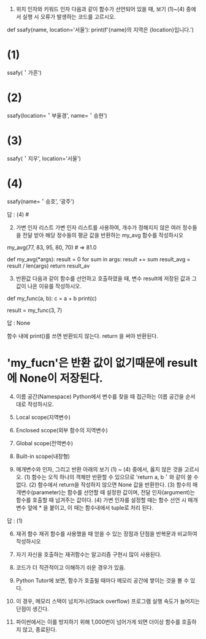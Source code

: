1. 위치 인자와 키워드 인자
다음과 같이 함수가 선언되어 있을 때, 보기 (1)~(4) 중에서 실행 시
오류가 발생하는 코드를 고르시오.

def ssafy(name, location='서울’):
print(f'{name}의 지역은 {location}입니다.')
# (1)
ssafy(＇가흔')
# (2)
ssafy(location=＇부울경', name=＇승현')
# (3)
ssafy(＇지우', location='서울')
# (4)
ssafy(name=＇승호’, ‘광주')

답 : (4) # 

2. 가변 인자 리스트
가변 인자 리스트를 사용하여, 개수가 정해지지 않은 여러 정수들을 전달 받아
해당 정수들의 평균 값을 반환하는 my_avg 함수를 작성하시오

my_avg(77, 83, 95, 80, 70) # => 81.0

def my_avg(*args):
    result = 0
    for sum in args:
        result += sum
        result_avg = result / len(args)
    return result_av

3. 반환값
다음과 같이 함수를 선언하고 호출하였을 때, 변수 result에 저장된 값과
그 값이 나온 이유를 작성하시오.

def my_func(a, b):
c = a + b
print(c)

result = my_func(3, 7)

답 : None

함수 내에 print()를 쓰면 반환되지 않는다.
return 을 써야 반환된다. 
# 'my_fucn'은 반환 값이 없기때문에 result에 None이 저장된다.

4. 이름 공간(Namespace)
Python에서 변수를 찾을 때 접근하는 이름 공간을 순서대로 작성하시오.

1. Local scope(지역변수)


2. Enclosed scope(외부 함수의 지역변수)


3. Global scope(전역변수)


4. Built-in scope(내장형)

5. 매개변수와 인자, 그리고 반환
아래의 보기 (1) ~ (4) 중에서, 옳지 않은 것을 고르시오.
(1) 함수는 오직 하나의 객체만 반환할 수 있으므로
'return a, b＇와 같이 쓸 수 없다.
(2) 함수에서 return을 작성하지 않으면 None 값을 반환한다.
(3) 함수의 매개변수(parameter)는 함수를 선언할 때 설정한 값이며,
전달 인자(argument)는 함수를 호출할 때 넘겨주는 값이다.
(4) 가변 인자를 설정할 때는 함수 선언 시 매개변수 앞에 * 을 붙이고, 
이 때는 함수내에서 tuple로 처리 된다.

답 : (1)

6. 재귀 함수
재귀 함수를 사용했을 때 얻을 수 있는 장점과 단점을 반복문과 비교하여 작성하시오

1. 자기 자신을 호출하는 재귀함수는 알고리즘 구현시 많이 사용된다.
2. 코드가 더 직관적이고 이해하기 쉬운 경우가 있음. 
3. Python Tutor에 보면, 함수가 호출될 때마다 메모리 공간에 쌓이는 것을 볼 수 있다.
4. 이 경우, 메모리 스택이 넘치거나(Stack overflow) 프로그램 실행 속도가 늘어지는 단점이 생긴다.
5. 파이썬에서는 이를 방지하기 위해 1,000번이 넘어가게 되면 더이상 함수를 호출하지 않고, 종료된다.